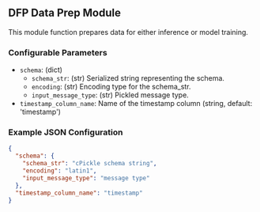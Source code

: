 ## DFP Data Prep Module

This module function prepares data for either inference or model training.

### Configurable Parameters

- `schema`: (dict)
    - `schema_str`: (str) Serialized string representing the schema.
    - `encoding`: (str) Encoding type for the schema_str.
    - `input_message_type`: (str) Pickled message type.
- `timestamp_column_name`: Name of the timestamp column (string, default: 'timestamp')

### Example JSON Configuration

```json
{
  "schema": {
    "schema_str": "cPickle schema string",
    "encoding": "latin1",
    "input_message_type": "message type"
  },
  "timestamp_column_name": "timestamp"
}
```